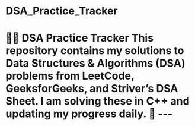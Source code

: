 # DSA_Practice_Tracker
# 🧑‍💻 DSA Practice Tracker  This repository contains my solutions to **Data Structures &amp; Algorithms (DSA)** problems from **LeetCode**, **GeeksforGeeks**, and **Striver’s DSA Sheet**.   I am solving these in **C++** and updating my progress daily. 🚀    ---  ## 
